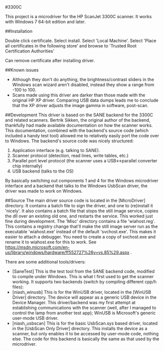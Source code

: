 #3300C

This project is a microdriver for the HP ScanJet 3300C scanner. It works with Windows 7 64-bit edition and later.

##Installation

Double click certificate.
Select install.
Select 'Local Machine'.
Select 'Place all certificates in the following store' and browse to 'Trusted Root Certification Authorities'

Can remove certificate after installing driver.


##Known issues
* Although they don't do anything, the brightness/contrast sliders in the Windows scan wizard aren't disabled, instead they show a range from -100 to 100.
* Scans made using this driver are darker than those made with the original HP XP driver. Comparing USB data dumps leads me to conclude that the XP driver adjusts the image gamma in software, post-scan.

##Development
This driver is based on the SANE backend for the 3300C and related scanners. Bertrik Sikken, the original author of the backend, thankfully had made available documentation on how the scanner works.
This documentation, combined with the backend's source code (which included a handy test tool) allowed me to relatively easily port the code over to Windows.
The backend's source code was nicely structured:

1. Application interface (e.g. talking to SANE).
2. Scanner protocol (detection, read lines, write tables, etc.)
3. Parallel port level protocol (the scanner uses a USB<->parallel converter chip internally)
4. USB backend (talks to the OS)

By basically switching out components 1 and 4 for the Windows microdriver interface and a backend that talks to the Windows UsbScan driver, the driver was made to work on Windows.

##Source
The main driver source code is located in the [MicroDriver] directory. It contains a batch file to sign the driver, and one to (re)install it 'nicely'. It also contains a batch file that stops the still image service, copies the dll over an existing old one, and restarts the service. This worked just fine during development.
The 'Misc' directory contains a file 'wiahost.reg'. This contains a registry change that'll make the still image server run as the executable 'wiahost.exe' instead of the default 'svchost.exe'. This makes it easier to attach a debugger. You need to create a copy of svchost.exe and rename it to wiahost.exe for this to work. See https://msdn.microsoft.com/en-us/library/windows/hardware/ff552727%28v=vs.85%29.aspx .

There are some additional tools/drivers:

* [SaneTest] This is the test tool from the SANE backend code, modified to compile under Windows. This is what I first used to get the scanner working. It supports two backends (switch by compiling different cpp/h files):
* [niash_winusb] This is for the WinUSB driver, located in the [WinUSB Driver] directory. The device will appear as a generic USB device in the Device Manager. This driver/backend was my first attempt at establishing communications with the scanner (well, after I managed to control the lamp from another test app); WinUSB is Microsoft's generic user-mode USB driver.
* [niash_usbscan] This is for the basic UsbScan.sys based driver, located in the [UsbScan Only Driver] directory. This installs the device as a scanner, but only enables it to be accessed by user-mode code, nothing else. The code for this backend is basically the same as that used by the microdriver.